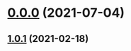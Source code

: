 # [0.0.0](https://github.com/AlexRogalskiy/javascript-patterns/compare/v1.0.1...v0.0.0) (2021-07-04)



## [1.0.1](https://github.com/AlexRogalskiy/javascript-patterns/compare/1.0.1...v1.0.1) (2021-02-18)



